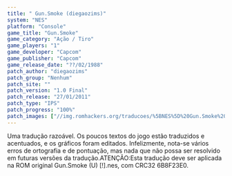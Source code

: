 ```yaml
---
title: " Gun.Smoke (diegaozims)"
system: "NES"
platform: "Console"
game_title: "Gun.Smoke"
game_category: "Ação / Tiro"
game_players: "1"
game_developer: "Capcom"
game_publisher: "Capcom"
game_release_date: "??/02/1988"
patch_author: "diegaozims"
patch_group: "Nenhum"
patch_site: ""
patch_version: "1.0 Final"
patch_release: "27/01/2011"
patch_type: "IPS"
patch_progress: "100%"
patch_images: ["//img.romhackers.org/traducoes/%5BNES%5D%20Gun.Smoke%20-%20diegaozims%20-%201.png","//img.romhackers.org/traducoes/%5BNES%5D%20Gun.Smoke%20-%20diegaozims%20-%202.png","//img.romhackers.org/traducoes/%5BNES%5D%20Gun.Smoke%20-%20diegaozims%20-%203.png"]
---
```

Uma tradução razoável. Os poucos textos do jogo estão traduzidos e acentuados, e os gráficos foram editados. Infelizmente, nota-se vários erros de ortografia e de pontuação, mas nada que não possa ser resolvido em futuras versões da tradução.ATENÇÃO:Esta tradução deve ser aplicada na ROM original Gun.Smoke (U) [!].nes, com CRC32 6B8F23E0.
